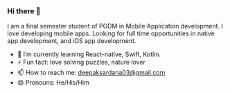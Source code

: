 ### Hi there 👋

I am a final semester student of PGDM in Mobile Application development. I love developing mobile apps. Looking for full time opportunities in native app development, and iOS app development.

- 🌱 I’m currently learning React-native, Swift, Kotlin.
- ⚡ Fun fact: love solving puzzles, nature lover
- 📫 How to reach me: deepaksardana03@gmail.com
- 😄 Pronouns: He/His/Him
